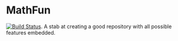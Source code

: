 # MathFun
[![Build Status](https://app.travis-ci.com/Krishika510/MathFun.svg?branch=main)](https://app.travis-ci.com/Krishika510/MathFun). 
A stab at creating a good repository with all possible features embedded.
